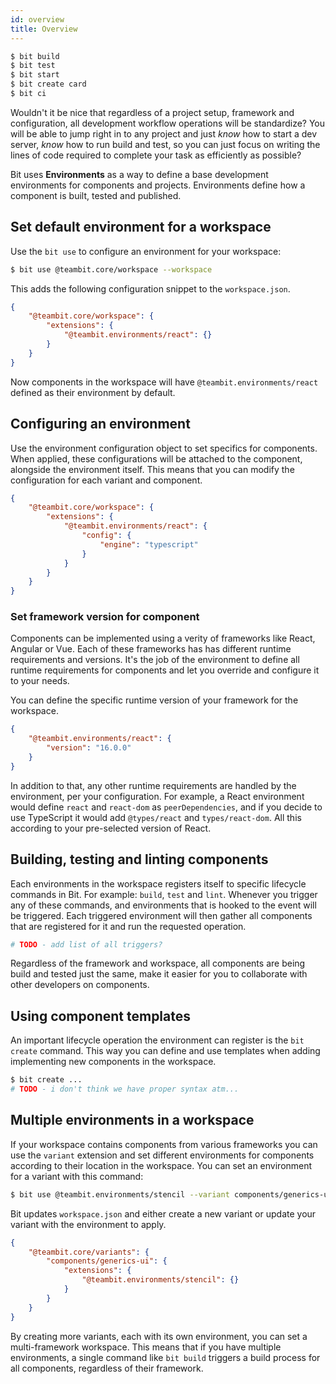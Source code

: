 ```yaml
---
id: overview
title: Overview
---
```


```sh
$ bit build
$ bit test
$ bit start
$ bit create card
$ bit ci
```

Wouldn't it be nice that regardless of a project setup, framework and configuration, all development workflow operations will be standardize? You will be able to jump right in to any project and just *know* how to start a dev server, *know* how to run build and test, so you can just focus on writing the lines of code required to complete your task as efficiently as possible?

Bit uses **Environments** as a way to define a base development environments for components and projects. Environments define how a component is built, tested and published.

## Set default environment for a workspace

Use the `bit use` to configure an environment for your workspace:

```sh
$ bit use @teambit.core/workspace --workspace
```

This adds the following configuration snippet to the `workspace.json`.

```json
{
    "@teambit.core/workspace": {
        "extensions": {
            "@teambit.environments/react": {}
        }
    }
}
```

Now components in the workspace will have `@teambit.environments/react` defined as their environment by default.

## Configuring an environment

Use the environment configuration object to set specifics for components. When applied, these configurations will be attached to the component, alongside the environment itself. This means that you can modify the configuration for each variant and component.

```json
{
    "@teambit.core/workspace": {
        "extensions": {
            "@teambit.environments/react": {
                "config": {
                    "engine": "typescript"
                }
            }
        }
    }
}
```

### Set framework version for component

Components can be implemented using a verity of frameworks like React, Angular or Vue. Each of these frameworks has has different runtime requirements and versions. It's the job of the environment to define all runtime requirements for components and let you override and configure it to your needs.

You can define the specific runtime version of your framework for the workspace.

```json
{
    "@teambit.environments/react": {
        "version": "16.0.0"
    }
}
```

In addition to that, any other runtime requirements are handled by the environment, per your configuration. For example, a React environment would define `react` and `react-dom` as `peerDependencies`, and if you decide to use TypeScript it would add `@types/react` and `types/react-dom`. All this according to your pre-selected version of React.

## Building, testing and linting components

Each environments in the workspace registers itself to specific lifecycle commands in Bit. For example: `build`, `test` and `lint`. Whenever you trigger any of these commands, and environments that is hooked to the event will be triggered. Each triggered environment will then gather all components that are registered for it and run the requested operation.

```sh
# TODO - add list of all triggers?
```

Regardless of the framework and workspace, all components are being build and tested just the same, make it easier for you to collaborate with other developers on components.

## Using component templates

An important lifecycle operation the environment can register is the `bit create` command. This way you can define and use templates when adding implementing new components in the workspace.

```sh
$ bit create ...
# TODO - i don't think we have proper syntax atm...
```

## Multiple environments in a workspace

If your workspace contains components from various frameworks you can use the `variant` extension and set different environments for components according to their location in the workspace. You can set an environment for a variant with this command:

```sh
$ bit use @teambit.environments/stencil --variant components/generics-ui
```

Bit updates `workspace.json` and either create a new variant or update your variant with the environment to apply.

```json
{
    "@teambit.core/variants": {
        "components/generics-ui": {
            "extensions": {
                "@teambit.environments/stencil": {}
            }
        }
    }
}
```

By creating more variants, each with its own environment, you can set a multi-framework workspace. This means that if you have multiple environments, a single command like `bit build` triggers a build process for all components, regardless of their framework.
